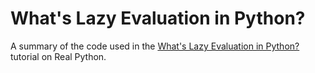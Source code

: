 # What's Lazy Evaluation in Python?

A summary of the code used in the [What's Lazy Evaluation in Python?](https://realpython.com/python-lazy-evaluation/) tutorial on Real Python.
